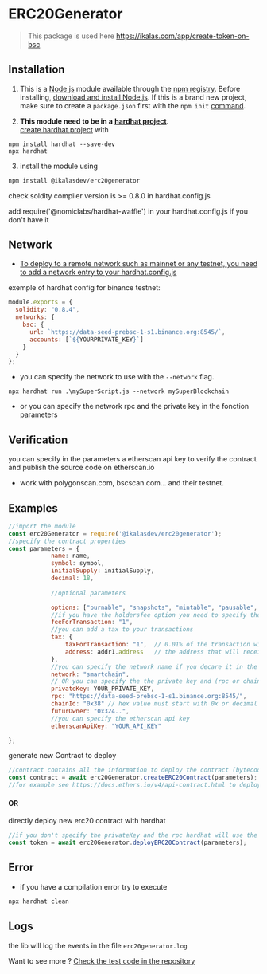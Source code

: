 # ERC20Generator

> This package is used here https://ikalas.com/app/create-token-on-bsc

## Installation

1. This is a [Node.js](https://nodejs.org/en/) module available through the
[npm registry](https://www.npmjs.com/).
Before installing, [download and install Node.js](https://nodejs.org/en/download/). 
If this is a brand new project, make sure to create a `package.json` first with
the ``npm init``  [command](https://docs.npmjs.com/creating-a-package-json-file).

2.  **This module need to be in a** [**hardhat project**](https://hardhat.org/getting-started/).  
[create hardhat project](https://hardhat.org/getting-started/) with 
```
npm install hardhat --save-dev
npx hardhat
```

3. install the module using
```bash
npm install @ikalasdev/erc20generator
```

check soldity compiler version is >= 0.8.0 in hardhat.config.js

add require('@nomiclabs/hardhat-waffle') in your hardhat.config.js if you don't have it

## Network
- [To deploy to a remote network such as mainnet or any testnet, you need to add a network entry to your hardhat.config.js](https://hardhat.org/tutorial/deploying-to-a-live-network.html#deploying-to-remote-networks)

exemple of hardhat config for binance testnet:
```js
module.exports = {
  solidity: "0.8.4",
  networks: {
    bsc: {
      url: `https://data-seed-prebsc-1-s1.binance.org:8545/`,
      accounts: [`${YOURPRIVATE_KEY}`]
    }
  }
};
```

- you can specify the network to use with the `--network` flag.
```
npx hardhat run .\mySuperScript.js --network mySuperBlockchain
```
- or you can specify the network rpc and the private key in the fonction parameters

## Verification
you can specify in the parameters a etherscan api key to verify the contract and publish the source code on etherscan.io
- work with polygonscan.com, bscscan.com... and their testnet. 

## Examples

```js
//import the module
const erc20Generator = require('@ikalasdev/erc20generator');
//specify the contract properties
const parameters = {
            name: name,
            symbol: symbol,
            initialSupply: initialSupply,
            decimal: 18,
            
            //optional parameters

            options: ["burnable", "snapshots", "mintable", "pausable", "permit", "vote", "flashminting"],
            //if you have the holdersfee option you need to specify the fee
            feeForTransaction: "1",
            //you can add a tax to your transactions
            tax: {
                taxForTransaction: "1",  // 0.01% of the transaction will be charged
                address: addr1.address   // the address that will receive the tax
            },
            //you can specify the network name if you decare it in the hardhat.config.js
            network: "smartchain",
            // OR you can specify the the private key and (rpc or chainId)   
            privateKey: YOUR_PRIVATE_KEY,
            rpc: "https://data-seed-prebsc-1-s1.binance.org:8545/",
            chainId: "0x38" // hex value must start with 0x or decimal value
            futurOwner: "0x324..",
            //you can specify the etherscan api key
            etherscanApiKey: "YOUR_API_KEY"

};
```

generate new Contract to deploy
```js
//contract contains all the information to deploy the contract (bytecode, abi, ...)
const contract = await erc20Generator.createERC20Contract(parameters);
//for example see https://docs.ethers.io/v4/api-contract.html to deploy it 
```
#### OR 
directly deploy new erc20 contract with hardhat
```js
//if you don't specify the privateKey and the rpc hardhat will use the default network in your hardhat.config.js
const token = await erc20Generator.deployERC20Contract(parameters);
```
  

## Error
- if you have a compilation error try to execute 
```bash
npx hardhat clean
```


## Logs

the lib will log the events in the file `erc20generator.log`


Want to see more ? [Check the test code in the repository](https://github.com/ikalasdev/ERC20Generator)



